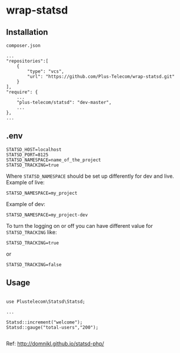 # wrap-statsd


## Installation

`composer.json`
```
...
"repositories":[
    {
        "type": "vcs",
        "url": "https://github.com/Plus-Telecom/wrap-statsd.git"
    }
],
"require": {
    ...
    "plus-telecom/statsd": "dev-master",
    ...
},
...
```
## .env


```
STATSD_HOST=localhost
STATSD_PORT=8125
STATSD_NAMESPACE=name_of_the_project
STATSD_TRACKING=true
```
Where `STATSD_NAMESPACE` should be set up differently for dev and live.
Example of live:
```
STATSD_NAMESPACE=my_project
```
Example of dev:
```
STATSD_NAMESPACE=my_project-dev
```

To turn the logging on or off you can have different value for `STATSD_TRACKING`
like:
```
STATSD_TRACKING=true
```
or
```
STATSD_TRACKING=false
```

## Usage

```

use Plustelecom\Statsd\Statsd;

...

Statsd::increment("welcome");
Statsd::gauge("total-users","200");


```


Ref: http://domnikl.github.io/statsd-php/
